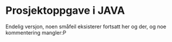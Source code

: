 Prosjektoppgave i JAVA
======================
Endelig versjon, noen småfeil eksisterer fortsatt her og der, og noe kommentering mangler:P
